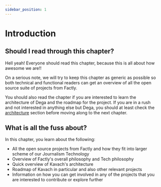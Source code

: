 ```yaml
---
sidebar_position: 1
---
```


# Introduction

## Should I read through this chapter?

Hell yeah! Everyone should read this chapter, because this is all about how awesome we are!!

On a serious note, we will try to keep this chapter as generic as possible so both technical and functional readers can get an overview of all the open source suite of projects from Factly. 

You should also read the chapter if you are interested to learn the architecture of Dega and the roadmap for the project. If you are in a rush and not interested in anything else but Dega, you should at least check the [architecture](/docs/ecosystem/architecture) section before moving along to the next chapter.

## What is all the fuss about?

In this chapter, you learn about the following:

- All the open source projects from Factly and how they fit into larger scheme of our Journalism Technology
- Overview of Factly's overall philosophy and Tech philosophy
- Quick overview of Kavach's architecture
- Roadmap of Kavach in particular and also other relevant projects 
- Information on how you can get involved in any of the projects that you are interested to contribute or explore further